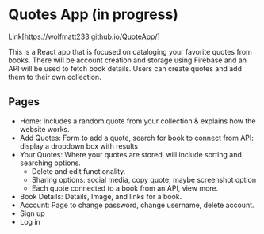 # Quotes App (in progress)

Link[https://wolfmatt233.github.io/QuoteApp/]

This is a React app that is focused on cataloging your favorite quotes from books. There will be account creation and storage using Firebase and an API will be used to fetch book details. Users can create quotes and add them to their own collection.

## Pages

- Home: Includes a random quote from your collection & explains how the website works.
- Add Quotes: Form to add a quote, search for book to connect from API: display a dropdown box with results
- Your Quotes: Where your quotes are stored, will include sorting and searching options.
  - Delete and edit functionality.
  - Sharing options: social media, copy quote, maybe screenshot option
  - Each quote connected to a book from an API, view more.
- Book Details: Details, Image, and links for a book.
- Account: Page to change password, change username, delete account.
- Sign up
- Log in
